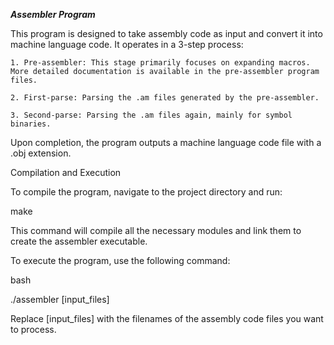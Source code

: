 _***Assembler Program***_

This program is designed to take assembly code as input and convert it into machine language code. It operates in a 3-step process:

    1. Pre-assembler: This stage primarily focuses on expanding macros. More detailed documentation is available in the pre-assembler program files.

    2. First-parse: Parsing the .am files generated by the pre-assembler.

    3. Second-parse: Parsing the .am files again, mainly for symbol binaries.

Upon completion, the program outputs a machine language code file with a .obj extension.

Compilation and Execution

To compile the program, navigate to the project directory and run:

make

This command will compile all the necessary modules and link them to create the assembler executable.

To execute the program, use the following command:

bash

./assembler [input_files]

Replace [input_files] with the filenames of the assembly code files you want to process.
